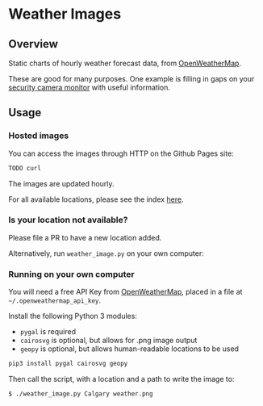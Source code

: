 # Weather Images

## Overview

Static charts of hourly weather forecast data, from [OpenWeatherMap](https://openweathermap.org/).

These are good for many purposes. One example is filling in gaps on your [security camera monitor](https://github.com/SvenVD/rpisurv) with useful information.

## Usage

### Hosted images

You can access the images through HTTP on the Github Pages site:

```bash
TODO curl
```

The images are updated hourly.

For all available locations, please see the index [here](TODO).

### Is your location not available?

Please file a PR to have a new location added.

Alternatively, run `weather_image.py` on your own computer:

### Running on your own computer

You will need a free API Key from [OpenWeatherMap](https://openweathermap.org/api), placed in a file at `~/.openweathermap_api_key`.

Install the following Python 3 modules:

  - `pygal` is required
  - `cairosvg` is optional, but allows for .png image output
  - `geopy` is optional, but allows human-readable locations to be used

```bash
pip3 install pygal cairosvg geopy
```

Then call the script, with a location and a path to write the image to:

```bash
$ ./weather_image.py Calgary weather.png
```
